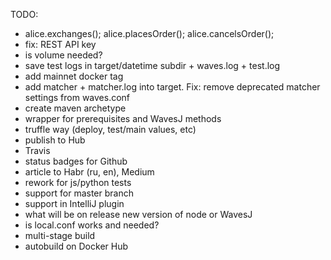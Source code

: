 TODO:
* alice.exchanges(); alice.placesOrder(); alice.cancelsOrder();
* fix: REST API key
* is volume needed?
* save test logs in target/datetime subdir + waves.log + test.log
* add mainnet docker tag
* add matcher + matcher.log into target. Fix: remove deprecated matcher settings from waves.conf
* create maven archetype
* wrapper for prerequisites and WavesJ methods
* truffle way (deploy, test/main values, etc)
* publish to Hub
* Travis
* status badges for Github
* article to Habr (ru, en), Medium
* rework for js/python tests
* support for master branch
* support in IntelliJ plugin
* what will be on release new version of node or WavesJ
* is local.conf works and needed?
* multi-stage build
* autobuild on Docker Hub
